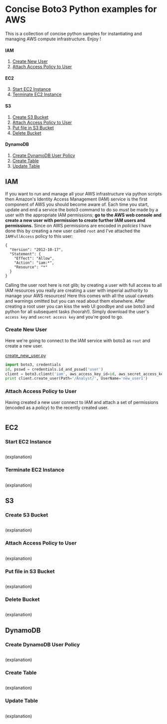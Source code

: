 # Concise Boto3 Python examples for AWS
This is a collection of concise python samples for instantiating and managing AWS compute infrastructure. Enjoy !

#### IAM
1. [Create New User](#create-new-user)
2. [Attach Access Policy to User](#attach-access-policy-to-user)

#### EC2
3. [Start EC2 Instance](#start-ec2-instance)
4. [Terminate EC2 Instance](#terminate-ec2-instance)

#### S3
1. [Create S3 Bucket](#create-s3-bucket)
2. [Attach Access Policy to User](#attach-access-policy-to-user)
3. [Put file in S3 Bucket](#put-file-in-s3-bucket)
4. [Delete Bucket](#delete-bucket)

#### DynamoDB
1. [Create DynamoDB User Policy](#create-dynamodb-user-policy)
2. [Create Table](#create-table)
3. [Update Table](#update-table)

## IAM
If you want to run and manage all your AWS infrastructure via python scripts then Amazon's Identity Access Management (IAM) service is the first component of AWS you should become aware of. Each time you start, update and end a service the boto3 command to do so _must_ be made by a user with the appropriate IAM permissions; **go to the AWS web console and create a new user with permission to create further IAM users and permissions.** Since on AWS permissions are encoded in _policies_ I have done this by creating a new user called `root` and I've attached the `IAMFullAccess` policy to this user:

```
{
  "Version": "2012-10-17",
  "Statement": {
    "Effect": "Allow",
    "Action": "iam:*",
    "Resource": "*"
  }
}
```

Calling the user root here is not glib; by creating a user with full access to all IAM resources you really are creating a user with imperial authority to manage your AWS resources! Here this comes with all the usual caveats and warnings omitted but you can read about them elsewhere. After creating a root user you can kiss the web UI goodbye and use boto3 and python for all subsequent tasks (hoorah!). Simply download the user's `access key` and `secret access key` and you're good to go.

### Create New User
Here we're going to connect to the IAM service with boto3 as `root` and create a new user.

[create_new_user.py](https://github.com/roopsmall/amazon-web-services/blob/master/create_new_user.py)
```python
import boto3, credentials
id, psswd = credentials.id_and_psswd('user')
client = boto3.client('iam', aws_access_key_id=id, aws_secret_access_key=psswd)
print client.create_user(Path='/Analyst/', UserName='new_user1')
```

### Attach Access Policy to User
Having created a new user connect to IAM and attach a set of permissions (encoded as a _policy_) to the recently created user.
```python

```


## EC2

### Start EC2 Instance
```python

```
(explanation)

### Terminate EC2 Instance
```python

```
(explanation)


## S3
### Create S3 Bucket
```python

```
(explanation)

### Attach Access Policy to User
```python

```
(explanation)

### Put file in S3 Bucket
```python

```
(explanation)

### Delete Bucket
```python

```
(explanation)


## DynamoDB
### Create DynamoDB User Policy
```python

```
(explanation)

### Create Table
```python

```
(explanation)

### Update Table
```python

```
(explanation)

